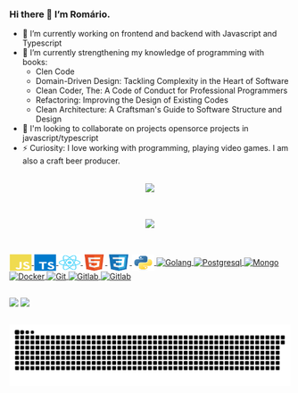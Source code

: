 ### Hi there 👋 I’m Romário.

- 🔭 I’m currently working on frontend and backend with Javascript and Typescript
- 🌱 I’m currently strengthening my knowledge of programming with books:
  -  Clen Code
  -  Domain-Driven Design: Tackling Complexity in the Heart of Software
  -  Clean Coder, The: A Code of Conduct for Professional Programmers
  -  Refactoring: Improving the Design of Existing Codes
  -  Clean Architecture: A Craftsman's Guide to Software Structure and Design
- 👯 I'm looking to collaborate on projects opensorce projects in javascript/typescript
- ⚡ Curiosity: I love working with programming, playing video games. I am also a craft beer producer.

##

<div align="center" style="display: inline_block">
  <a href="https://github.com/romario1990">
  <img align="center" height="180em" src="https://github-readme-stats.vercel.app/api?username=romario1990&show_icons=true&theme=dark&include_all_commits=true&count_private=true"/>
</div>
  
##
  
<div align="center" style="display: inline_block"><br/>
  <img align="center" height="180em" src="https://github-readme-stats.vercel.app/api/top-langs/?username=romario1990&layout=compact&langs_count=7&theme=dark"/>
</div>

##
 
<div style="display: inline_block"><br>
  <img align="center" alt="Js" height="30" width="40" src="https://raw.githubusercontent.com/devicons/devicon/master/icons/javascript/javascript-plain.svg">
  <img align="center" alt="Ts" height="30" width="40" src="https://raw.githubusercontent.com/devicons/devicon/master/icons/typescript/typescript-plain.svg">
  <img align="center" alt="React" height="30" width="40" src="https://raw.githubusercontent.com/devicons/devicon/master/icons/react/react-original.svg">
  <img align="center" alt="HTML" height="30" width="40" src="https://raw.githubusercontent.com/devicons/devicon/master/icons/html5/html5-original.svg">
  <img align="center" alt="CSS" height="30" width="40" src="https://raw.githubusercontent.com/devicons/devicon/master/icons/css3/css3-original.svg">
  <img align="center" alt="Python" height="30" width="40" src="https://raw.githubusercontent.com/devicons/devicon/master/icons/python/python-original.svg">
  <img align="center" alt="Golang" height="30" width="40" src="https://cdn.jsdelivr.net/gh/devicons/devicon/icons/go/go-original.svg">
  <img align="center" alt="Postgresql" height="30" width="40" src="https://cdn.jsdelivr.net/gh/devicons/devicon/icons/postgresql/postgresql-original.svg">
  <img align="center" alt="Mongo" height="30" width="40" src="https://cdn.jsdelivr.net/gh/devicons/devicon/icons/mongodb/mongodb-original.svg">
  <img align="center" alt="Docker" height="30" width="40" src="https://cdn.jsdelivr.net/gh/devicons/devicon/icons/docker/docker-original.svg">
  <img align="center" alt="Git" height="30" width="40" src="https://cdn.jsdelivr.net/gh/devicons/devicon/icons/git/git-original.svg">
  <img align="center" alt="Gitlab" height="30" width="40" src="https://cdn.jsdelivr.net/gh/devicons/devicon/icons/gitlab/gitlab-original.svg">
  <img align="center" alt="Gitlab" height="30" width="40" src="https://cdn.jsdelivr.net/gh/devicons/devicon/icons/jira/jira-original-wordmark.svg">
</div>

##

<div> 
  <a href = "mailto:romario.getulio@gmail.com"><img src="https://img.shields.io/badge/-Gmail-%23333?style=for-the-badge&logo=gmail&logoColor=white" target="_blank"></a>
  <a href="https://www.linkedin.com/in/romario-vargas-79a154105" target="_blank"><img src="https://img.shields.io/badge/-LinkedIn-%230077B5?style=for-the-badge&logo=linkedin&logoColor=white" target="_blank"></a> 
  
##
  
  ![Snake animation](https://github.com/romario1990/romario1990/blob/output/github-contribution-grid-snake.svg)
 
</div>
